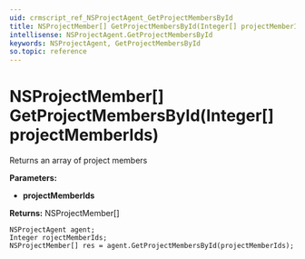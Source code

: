 ```yaml
---
uid: crmscript_ref_NSProjectAgent_GetProjectMembersById
title: NSProjectMember[] GetProjectMembersById(Integer[] projectMemberIds)
intellisense: NSProjectAgent.GetProjectMembersById
keywords: NSProjectAgent, GetProjectMembersById
so.topic: reference
---
```


# NSProjectMember[] GetProjectMembersById(Integer[] projectMemberIds)

Returns an array of project members

**Parameters:**
 - **projectMemberIds** 

**Returns:** NSProjectMember[]

```crmscript
NSProjectAgent agent;
Integer rojectMemberIds;
NSProjectMember[] res = agent.GetProjectMembersById(projectMemberIds);
```

